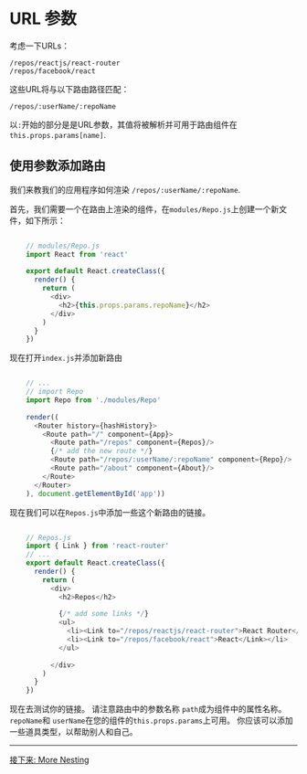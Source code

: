 # URL 参数

考虑一下URLs：

```
/repos/reactjs/react-router
/repos/facebook/react
```

这些URL将与以下路由路径匹配：

```
/repos/:userName/:repoName
```

以`:`开始的部分是是URL参数，其值将被解析并可用于路由组件在
`this.props.params[name]`.

## 使用参数添加路由

我们来教我们的应用程序如何渲染 `/repos/:userName/:repoName`.

首先，我们需要一个在路由上渲染的组件，在`modules/Repo.js`上创建一个新文件，如下所示：


```js

	// modules/Repo.js
	import React from 'react'
	
	export default React.createClass({
	  render() {
	    return (
	      <div>
	        <h2>{this.props.params.repoName}</h2>
	      </div>
	    )
	  }
	})

```

现在打开`index.js`并添加新路由

```js

	// ...
	// import Repo
	import Repo from './modules/Repo'
	
	render((
	  <Router history={hashHistory}>
	    <Route path="/" component={App}>
	      <Route path="/repos" component={Repos}/>
	      {/* add the new route */}
	      <Route path="/repos/:userName/:repoName" component={Repo}/>
	      <Route path="/about" component={About}/>
	    </Route>
	  </Router>
	), document.getElementById('app'))

```

现在我们可以在`Repos.js`中添加一些这个新路由的链接。

```js

	// Repos.js
	import { Link } from 'react-router'
	// ...
	export default React.createClass({
	  render() {
	    return (
	      <div>
	        <h2>Repos</h2>
	
	        {/* add some links */}
	        <ul>
	          <li><Link to="/repos/reactjs/react-router">React Router</Link></li>
	          <li><Link to="/repos/facebook/react">React</Link></li>
	        </ul>
	
	      </div>
	    )
	  }
	})

```

现在去测试你的链接。 请注意路由中的参数名称
`path`成为组件中的属性名称。 
`repoName`和
`userName`在您的组件的`this.props.params`上可用。
你应该可以添加一些道具类型，以帮助别人和自己。

---

[接下来: More Nesting](../07-more-nesting/)

